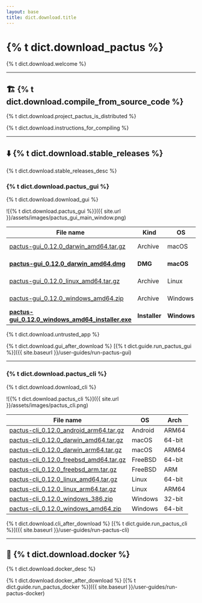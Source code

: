 ```yaml
---
layout: base
title: dict.download.title
---
```


# {% t dict.download_pactus %}

{% t dict.download.welcome %}

---

## 🏗️ {% t dict.download.compile_from_source_code %}

{% t dict.download.project_pactus_is_distributed %}

{% t dict.download.instructions_for_compiling %}

---

## ⬇️ {% t dict.download.stable_releases %}

{% t dict.download.stable_releases_desc %}

### {% t dict.download.pactus_gui %}

{% t dict.download.download_gui %}

![{% t dict.download.pactus_gui %}]({{ site.url }}/assets/images/pactus_gui_main_window.png)

| **File name**                                                                                                                                                         | **Kind**      | **OS**      | **Arch** |
| --------------------------------------------------------------------------------------------------------------------------------------------------------------------- | ------------- | ----------- | -------- |
| [pactus-gui_0.12.0_darwin_amd64.tar.gz](https://github.com/pactus-project/pactus/releases/download/v0.13.0/pactus-gui_0.12.0_darwin_amd64.tar.gz)                     | Archive       | macOS       | 64-bit   |
| [**pactus-gui_0.12.0_darwin_amd64.dmg**](https://github.com/pactus-project/pactus/releases/download/v0.13.0/pactus-gui_0.12.0_darwin_amd64.dmg)                       | **DMG**       | **macOS**   | 64-bit   |
| [pactus-gui_0.12.0_linux_amd64.tar.gz](https://github.com/pactus-project/pactus/releases/download/v0.13.0/pactus-gui_0.12.0_linux_amd64.tar.gz)                       | Archive       | Linux       | 64-bit   |
| [pactus-gui_0.12.0_windows_amd64.zip](https://github.com/pactus-project/pactus/releases/download/v0.13.0/pactus-gui_0.12.0_windows_amd64.zip)                         | Archive       | Windows     | 64-bit   |
| [**pactus-gui_0.12.0_windows_amd64_installer.exe**](https://github.com/pactus-project/pactus/releases/download/v0.13.0/pactus-gui_0.12.0_windows_amd64_installer.exe) | **Installer** | **Windows** | 64-bit   |

<div class="alert alert-warning">
  {% t dict.download.untrusted_app %}
</div>

{% t dict.download.gui_after_download %} [{% t dict.guide.run_pactus_gui %}]({{ site.baseurl }}/user-guides/run-pactus-gui)

---

### {% t dict.download.pactus_cli %}

{% t dict.download.download_cli %}

![{% t dict.download.pactus_cli %}]({{ site.url }}/assets/images/pactus_cli.png)

| **File name**                                                                                                                                       | **OS**  | **Arch** |
| --------------------------------------------------------------------------------------------------------------------------------------------------- | ------- | -------- |
| [pactus-cli_0.12.0_android_arm64.tar.gz](https://github.com/pactus-project/pactus/releases/download/v0.13.0/pactus-cli_0.12.0_android_arm64.tar.gz) | Android | ARM64    |
| [pactus-cli_0.12.0_darwin_amd64.tar.gz](https://github.com/pactus-project/pactus/releases/download/v0.13.0/pactus-cli_0.12.0_darwin_amd64.tar.gz)   | macOS   | 64-bit   |
| [pactus-cli_0.12.0_darwin_arm64.tar.gz](https://github.com/pactus-project/pactus/releases/download/v0.13.0/pactus-cli_0.12.0_darwin_arm64.tar.gz)   | macOS   | ARM64    |
| [pactus-cli_0.12.0_freebsd_amd64.tar.gz](https://github.com/pactus-project/pactus/releases/download/v0.13.0/pactus-cli_0.12.0_freebsd_amd64.tar.gz) | FreeBSD | 64-bit   |
| [pactus-cli_0.12.0_freebsd_arm.tar.gz](https://github.com/pactus-project/pactus/releases/download/v0.13.0/pactus-cli_0.12.0_freebsd_arm.tar.gz)     | FreeBSD | ARM      |
| [pactus-cli_0.12.0_linux_amd64.tar.gz](https://github.com/pactus-project/pactus/releases/download/v0.13.0/pactus-cli_0.12.0_linux_amd64.tar.gz)     | Linux   | 64-bit   |
| [pactus-cli_0.12.0_linux_arm64.tar.gz](https://github.com/pactus-project/pactus/releases/download/v0.13.0/pactus-cli_0.12.0_linux_arm64.tar.gz)     | Linux   | ARM64    |
| [pactus-cli_0.12.0_windows_386.zip](https://github.com/pactus-project/pactus/releases/download/v0.13.0/pactus-cli_0.12.0_windows_386.zip)           | Windows | 32-bit   |
| [pactus-cli_0.12.0_windows_amd64.zip](https://github.com/pactus-project/pactus/releases/download/v0.13.0/pactus-cli_0.12.0_windows_amd64.zip)       | Windows | 64-bit   |

{% t dict.download.cli_after_download %} [{% t dict.guide.run_pactus_cli %}]({{ site.baseurl }}/user-guides/run-pactus-cli)

---

## 🐳 {% t dict.download.docker %}

{% t dict.download.docker_desc %}

{% t dict.download.docker_after_download %} [{% t dict.guide.run_pactus_docker %}]({{ site.baseurl }}/user-guides/run-pactus-docker)
